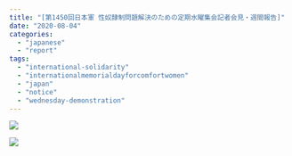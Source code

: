 ```yaml
---
title: "[第1450回日本軍 性奴隷制問題解決のための定期水曜集会記者会見・週間報告]"
date: "2020-08-04"
categories: 
  - "japanese"
  - "report"
tags: 
  - "international-solidarity"
  - "internationalmemorialdayforcomfortwomen"
  - "japan"
  - "notice"
  - "wednesday-demonstration"
---
```


![](http://womenandwar.net/kr/wp-content/uploads/2020/08/0729-1450回水曜デモ記者会見・週間報告-2.pdf_page_1-791x1024.jpg)

![](http://womenandwar.net/kr/wp-content/uploads/2020/08/0729-1450回水曜デモ記者会見・週間報告-2.pdf_page_2-1-791x1024.jpg)

